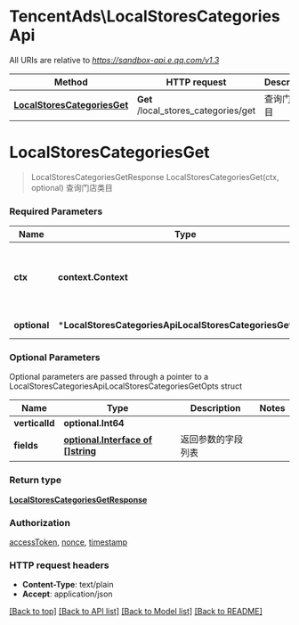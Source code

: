 # TencentAds\LocalStoresCategoriesApi

All URIs are relative to *https://sandbox-api.e.qq.com/v1.3*

Method | HTTP request | Description
------------- | ------------- | -------------
[**LocalStoresCategoriesGet**](LocalStoresCategoriesApi.md#LocalStoresCategoriesGet) | **Get** /local_stores_categories/get | 查询门店类目


# **LocalStoresCategoriesGet**
> LocalStoresCategoriesGetResponse LocalStoresCategoriesGet(ctx, optional)
查询门店类目

### Required Parameters

Name | Type | Description  | Notes
------------- | ------------- | ------------- | -------------
 **ctx** | **context.Context** | context for authentication, logging, cancellation, deadlines, tracing, etc.
 **optional** | ***LocalStoresCategoriesApiLocalStoresCategoriesGetOpts** | optional parameters | nil if no parameters

### Optional Parameters
Optional parameters are passed through a pointer to a LocalStoresCategoriesApiLocalStoresCategoriesGetOpts struct

Name | Type | Description  | Notes
------------- | ------------- | ------------- | -------------
 **verticalId** | **optional.Int64**|  | 
 **fields** | [**optional.Interface of []string**](string.md)| 返回参数的字段列表 | 

### Return type

[**LocalStoresCategoriesGetResponse**](LocalStoresCategoriesGetResponse.md)

### Authorization

[accessToken](../README.md#accessToken), [nonce](../README.md#nonce), [timestamp](../README.md#timestamp)

### HTTP request headers

 - **Content-Type**: text/plain
 - **Accept**: application/json

[[Back to top]](#) [[Back to API list]](../README.md#documentation-for-api-endpoints) [[Back to Model list]](../README.md#documentation-for-models) [[Back to README]](../README.md)

